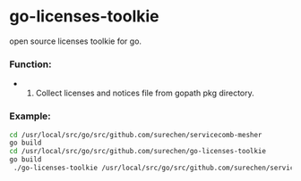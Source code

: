 # go-licenses-toolkie
open source licenses toolkie for go.
### Function:
- 1. Collect licenses and notices file from gopath pkg directory.


### Example:
```bash
cd /usr/local/src/go/src/github.com/surechen/servicecomb-mesher
go build
cd /usr/local/src/go/src/github.com/surechen/go-licenses-toolkie
go build
 ./go-licenses-toolkie /usr/local/src/go/src/github.com/surechen/servicecomb-mesher
 ```
